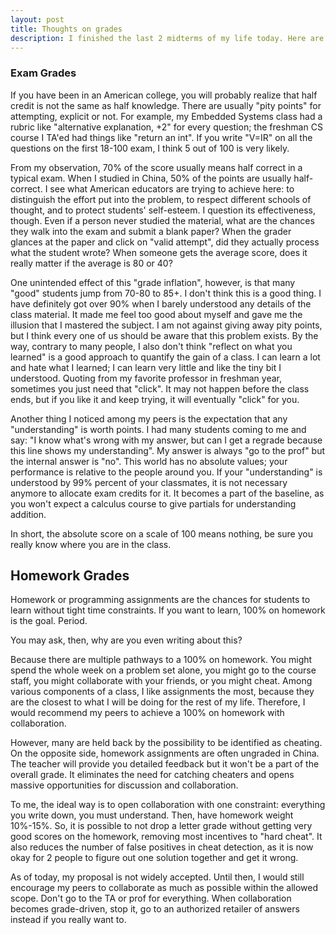 ```yaml
---
layout: post
title: Thoughts on grades
description: I finished the last 2 midterms of my life today. Here are some random thoughts on grades.
---
```


### Exam Grades

If you have been in an American college, you will probably realize that half credit is not the same as half knowledge. There are usually "pity points" for attempting, explicit or not. For example, my Embedded Systems class had a rubric like "alternative explanation, +2" for every question; the freshman CS course I TA'ed had things like "return an int". If you write "V=IR" on all the questions on the first 18-100 exam, I think 5 out of 100 is very likely.

From my observation, 70% of the score usually means half correct in a typical exam. When I studied in China, 50% of the points are usually half-correct. I see what American educators are trying to achieve here: to distinguish the effort put into the problem, to respect different schools of thought, and to protect students' self-esteem. I question its effectiveness, though. Even if a person never studied the material, what are the chances they walk into the exam and submit a blank paper? When the grader glances at the paper and click on "valid attempt", did they actually process what the student wrote? When someone gets the average score, does it really matter if the average is 80 or 40?

One unintended effect of this "grade inflation", however, is that many "good" students jump from 70-80 to 85+. I don't think this is a good thing. I have definitely got over 90% when I barely understood any details of the class material. It made me feel too good about myself and gave me the illusion that I mastered the subject. I am not against giving away pity points, but I think every one of us should be aware that this problem exists. By the way, contrary to many people, I also don't think "reflect on what you learned" is a good approach to quantify the gain of a class. I can learn a lot and hate what I learned; I can learn very little and like the tiny bit I understood. Quoting from my favorite professor in freshman year, sometimes you just need that "click". It may not happen before the class ends, but if you like it and keep trying, it will eventually "click" for you.

Another thing I noticed among my peers is the expectation that any "understanding" is worth points. I had many students coming to me and say: "I know what's wrong with my answer, but can I get a regrade because this line shows my understanding". My answer is always "go to the prof" but the internal answer is "no". This world has no absolute values; your performance is relative to the people around you. If your "understanding" is understood by 99% percent of your classmates, it is not necessary anymore to allocate exam credits for it. It becomes a part of the baseline, as you won't expect a calculus course to give partials for understanding addition. 

In short, the absolute score on a scale of 100 means nothing, be sure you really know where you are in the class. 

## Homework Grades

Homework or programming assignments are the chances for students to learn without tight time constraints. If you want to learn, 100% on homework is the goal. Period.

You may ask, then, why are you even writing about this? 

Because there are multiple pathways to a 100% on homework. You might spend the whole week on a problem set alone, you might go to the course staff, you might collaborate with your friends, or you might cheat. Among various components of a class, I like assignments the most, because they are the closest to what I will be doing for the rest of my life. Therefore, I would recommend my peers to achieve a 100% on homework with collaboration.

However, many are held back by the possibility to be identified as cheating. On the opposite side, homework assignments are often ungraded in China. The teacher will provide you detailed feedback but it won't be a part of the overall grade. It eliminates the need for catching cheaters and opens massive opportunities for discussion and collaboration. 

To me, the ideal way is to open collaboration with one constraint: everything you write down, you must understand. Then, have homework weight 10%-15%. So, it is possible to not drop a letter grade without getting very good scores on the homework, removing most incentives to "hard cheat". It also reduces the number of false positives in cheat detection, as it is now okay for 2 people to figure out one solution together and get it wrong. 

As of today, my proposal is not widely accepted. Until then, I would still encourage my peers to collaborate as much as possible within the allowed scope. Don't go to the TA or prof for everything. When collaboration becomes grade-driven, stop it, go to an authorized retailer of answers instead if you really want to. 